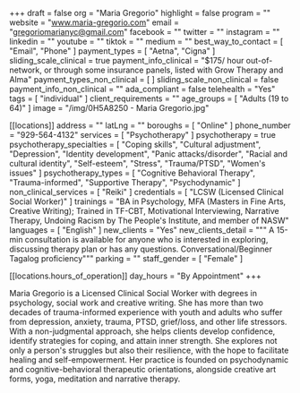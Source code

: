 +++
draft = false
org = "Maria Gregorio"
highlight = false
program = ""
website = "www.maria-gregorio.com"
email = "gregoriomarianyc@gmail.com"
facebook = ""
twitter = ""
instagram = ""
linkedin = ""
youtube = ""
tiktok = ""
medium = ""
best_way_to_contact = [ "Email", "Phone" ]
payment_types = [ "Aetna", "Cigna" ]
sliding_scale_clinical = true
payment_info_clinical = "$175/ hour out-of-network, or through some insurance panels, listed with Grow Therapy and Alma"
payment_types_non_clinical = [ ]
sliding_scale_non_clinical = false
payment_info_non_clinical = ""
ada_compliant = false
telehealth = "Yes"
tags = [ "individual" ]
client_requirements = ""
age_groups = [ "Adults (19 to 64)" ]
image = "/img/0H5A8250 - Maria Gregorio.jpg"

[[locations]]
address = ""
latLng = ""
boroughs = [ "Online" ]
phone_number = "929-564-4132"
services = [ "Psychotherapy" ]
psychotherapy = true
psychotherapy_specialties = [
  "Coping skills",
  "Cultural adjustment",
  "Depression",
  "Identity development",
  "Panic attacks/disorder",
  "Racial and cultural identity",
  "Self-esteem",
  "Stress",
  "Trauma/PTSD",
  "Women's issues"
]
psychotherapy_types = [
  "Cognitive Behavioral Therapy",
  "Trauma-informed",
  "Supportive Therapy",
  "Psychodynamic"
]
non_clinical_services = [ "Reiki" ]
credentials = [ "LCSW (Licensed Clinical Social Worker)" ]
trainings = "BA in Psychology, MFA (Masters in Fine Arts, Creative Writing); Trained in TF-CBT, Motivational Interviewing, Narrative Therapy, Undoing Racism by The People's Institute, and member of NASW"
languages = [ "English" ]
new_clients = "Yes"
new_clients_detail = """
A 15-min consultation is available for anyone who is interested in exploring, discussing therapy plan or has any questions.
Conversational/Beginner Tagalog proficiency"""
parking = ""
staff_gender = [ "Female" ]

  [[locations.hours_of_operation]]
  day_hours = "By Appointment"
+++

Maria Gregorio is a Licensed Clinical Social Worker with degrees in psychology, social work and creative writing. She has more than two decades of trauma-informed experience with youth and adults who suffer from depression, anxiety, trauma, PTSD, grief/loss, and other life stressors. With a non-judgmental approach, she helps clients develop confidence, identify strategies for coping, and attain inner strength. She explores not only a person's struggles but also their resilience, with the hope to facilitate healing and self-empowerment. Her practice is founded on psychodynamic and cognitive-behavioral therapeutic orientations, alongside creative art forms, yoga, meditation and narrative therapy.


